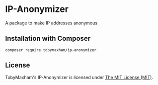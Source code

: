 # IP-Anonymizer
A package to make IP addresses anonymous

## Installation with Composer

```shell
composer require tobymaxham/ip-anonymizer
```


## License

TobyMaxham's IP-Anonymizer is licensed under [The MIT License (MIT)](LICENSE).
